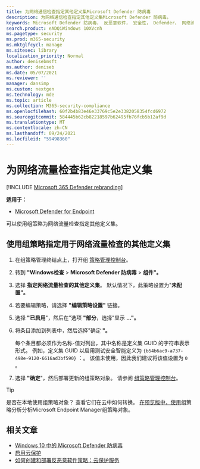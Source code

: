 ```yaml
---
title: 为网络通信检查指定其他定义集Microsoft Defender 防病毒
description: 为网络通信检查指定其他定义集Microsoft Defender 防病毒。
keywords: Microsoft Defender 防病毒， 反恶意软件， 安全性， Defender， 网络流量检查
search.product: eADQiWindows 10XVcnh
ms.pagetype: security
ms.prod: m365-security
ms.mktglfcycl: manage
ms.sitesec: library
localization_priority: Normal
author: denisebmsft
ms.author: deniseb
ms.date: 05/07/2021
ms.reviewer: ''
manager: dansimp
ms.custom: nextgen
ms.technology: mde
ms.topic: article
ms.collection: M365-security-compliance
ms.openlocfilehash: 60f2b4b83e46e33769c5e2e3382058354fcd6972
ms.sourcegitcommit: 584445b62cb82218597b62495fb76fcb5b12af9d
ms.translationtype: MT
ms.contentlocale: zh-CN
ms.lasthandoff: 09/24/2021
ms.locfileid: "59498360"
---
```

# <a name="specify-additional-definition-sets-for-network-traffic-inspection"></a>为网络流量检查指定其他定义集

[!INCLUDE [Microsoft 365 Defender rebranding](../../includes/microsoft-defender.md)]

**适用于：**

- [Microsoft Defender for Endpoint](/microsoft-365/security/defender-endpoint/)

可以使用组策略为网络流量检查指定其他定义集。

## <a name="use-group-policy-to-specify-additional-definition-sets-for-network-traffic-inspection"></a>使用组策略指定用于网络流量检查的其他定义集

1. 在组策略管理终结点上，打开组 [策略管理控制台](/previous-versions/windows/it-pro/windows-server-2008-R2-and-2008/cc731212(v=ws.11))。

2. 转到 **"Windows检查** \> **Microsoft Defender 防病毒** \> **组件"。**

3. 选择 **指定网络流量检查的其他定义集**。 默认情况下，此策略设置为"**未配置"。**

4. 若要编辑策略，请选择 **"编辑策略设置"** 链接。

5. 选择 **"已启用**"，然后在"选项 **"部分**，选择"显示 **..."。**

6. 将条目添加到列表中，然后选择"确定 **"。**

   每个条目都必须作为名称-值对列出，其中名称是定义集 GUID 的字符串表示形式。 例如，定义集 GUID 以启用测试安全智能定义为 `{b54b6ac9-a737-498e-9120-6616ad3bf590}` ：。 该值未使用，因此我们建议将该值设置为 `0` 。

7. 选择 **"确定**"，然后部署更新的组策略对象。 请参阅 [组策略管理控制台](/windows/win32/srvnodes/group-policy)。

> [!TIP]
> 是否在本地使用组策略对象？ 查看它们在云中如何转换。 [在预览版中，使用](/mem/intune/configuration/group-policy-analytics)组策略分析分析Microsoft Endpoint Manager组策略对象。

## <a name="related-articles"></a>相关文章

- [Windows 10 中的 Microsoft Defender 防病毒](microsoft-defender-antivirus-in-windows-10.md)
- [启用云保护](enable-cloud-protection-microsoft-defender-antivirus.md)
- [如何创建和部署反恶意软件策略：云保护服务](/configmgr/protect/deploy-use/endpoint-antimalware-policies#cloud-protection-service)